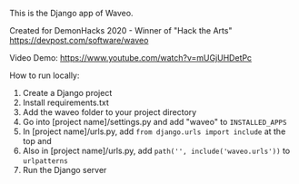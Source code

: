 This is the Django app of Waveo.

Created for DemonHacks 2020 - Winner of "Hack the Arts"
https://devpost.com/software/waveo

Video Demo: https://www.youtube.com/watch?v=mUGjUHDetPc

How to run locally:
1. Create a Django project
2. Install requirements.txt
3. Add the waveo folder to your project directory
4. Go into [project name]/settings.py and add "waveo" to `INSTALLED_APPS`
5. In [project name]/urls.py, add `from django.urls import include` at the top and
6. Also in [project name]/urls.py, add `path('', include('waveo.urls'))` to `urlpatterns`
7. Run the Django server
